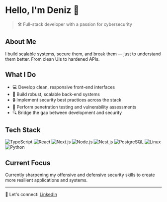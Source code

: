 # Hello, I'm Deniz 👋

> 🛠️ Full-stack developer with a passion for cybersecurity

## About Me

I build scalable systems, secure them, and break them — just to understand them better. From clean UIs to hardened APIs.

## What I Do

- 💻 Develop clean, responsive front-end interfaces
- 🔧 Build robust, scalable back-end systems
- 🔒 Implement security best practices across the stack
- 🧪 Perform penetration testing and vulnerability assessments
- 🔍 Bridge the gap between development and security

## Tech Stack

![TypeScript](https://img.shields.io/badge/-TypeScript-3178C6?style=flat-square&logo=typescript&logoColor=white)
![React](https://img.shields.io/badge/-React-61DAFB?style=flat-square&logo=react&logoColor=black)
![Next.js](https://img.shields.io/badge/-Next.js-000000?style=flat-square&logo=next.js&logoColor=white)
![Node.js](https://img.shields.io/badge/-Node.js-339933?style=flat-square&logo=node.js&logoColor=white)
![Nest.js](https://img.shields.io/badge/-Nest.js-E0234E?style=flat-square&logo=nestjs&logoColor=white)
![PostgreSQL](https://img.shields.io/badge/-PostgreSQL-336791?style=flat-square&logo=postgresql&logoColor=white)
![Linux](https://img.shields.io/badge/-Linux-FCC624?style=flat-square&logo=linux&logoColor=black)
![Python](https://img.shields.io/badge/-Python-3776AB?style=flat-square&logo=python&logoColor=white)
## Current Focus

Currently sharpening my offensive and defensive security skills to create more resilient applications and systems.

---

💬 Let's connect: [LinkedIn](https://www.linkedin.com/in/deniz-memduev-4247281b5)
